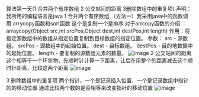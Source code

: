 算法第一天(1 合并两个有序数组 2 公交站间的距离 3删除数组中的重复项)
 声明：我所用的编程语言是java
1 合并两个有序数组
（方法一）我采用java中的函数调用 arrycopy函数和sort函数 这个是复制一个是排序
          对于arrcopy函数的介绍 ：arraycopy(Object src,int srcPos,Object dest,int destPos,int length)
                                 作用：将指定源数组中的数组从指定位置复制到目标数组的指定位置。
                                 参数：
                                      src - 源数组。
                                      srcPos - 源数组中的起始位置。
                                      dest - 目标数组。
                                      destPos - 目的地数据中的起始位置。
                                      length - 要复制的源数组元素的数量。
![image](https://github.com/2017-sky/2017-sky.github.io/blob/master/_posts/1.png)
2 公交站间的距离
   这个相等于一个环状物，先顺时针计算一下距离，让后在用整个的距离减去这个顺时针距离，比较这两个距离
![image](https://github.com/2017-sky/2017-sky.github.io/blob/master/_posts/2.png)


3 删除数组中的重复项
   两个指针，一个是记录插入位置，一个是记录数组中指针的的移动位置
   通过比较两个数的是否相等来改变指针的移动位置
![image](https://github.com/2017-sky/2017-sky.github.io/blob/master/_posts/3.png)
